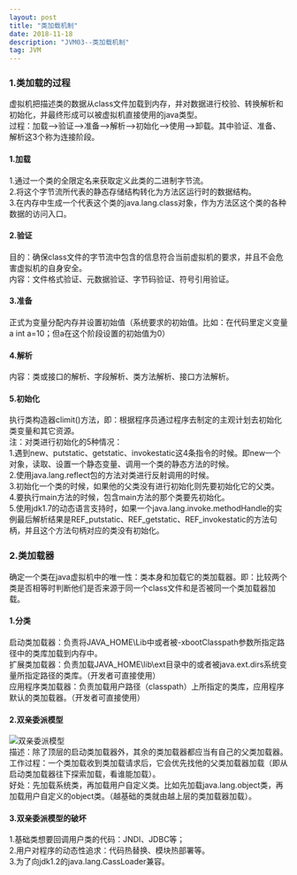 ```yaml
---
layout: post
title: "类加载机制"
date: 2018-11-18
description: "JVM03--类加载机制"
tag: JVM
---
```

### 1.类加载的过程
虚拟机把描述类的数据从class文件加载到内存，并对数据进行校验、转换解析和初始化，并最终形成可以被虚拟机直接使用的java类型。  
过程：加载-->验证-->准备-->解析-->初始化-->使用-->卸载。其中验证、准备、解析这3个称为连接阶段。
#### 1.加载
1.通过一个类的全限定名来获取定义此类的二进制字节流。  
2.将这个字节流所代表的静态存储结构转化为方法区运行时的数据结构。  
3.在内存中生成一个代表这个类的java.lang.class对象，作为方法区这个类的各种数据的访问入口。
#### 2.验证
目的：确保class文件的字节流中包含的信息符合当前虚拟机的要求，并且不会危害虚拟机的自身安全。  
内容：文件格式验证、元数据验证、字节码验证、符号引用验证。
#### 3.准备
正式为变量分配内存并设置初始值（系统要求的初始值。比如：在代码里定义变量a int a=10；但a在这个阶段设置的初始值为0）
#### 4.解析
内容：类或接口的解析、字段解析、类方法解析、接口方法解析。
#### 5.初始化
执行类构造器climit()方法，即：根据程序员通过程序去制定的主观计划去初始化类变量和其它资源。  
注：对类进行初始化的5种情况：  
1.遇到new、putstatic、getstatic、invokestatic这4条指令的时候。即new一个对象，读取、设置一个静态变量、调用一个类的静态方法的时候。  
2.使用java.lang.reflect包的方法对类进行反射调用的时候。  
3.初始化一个类的时候，如果他的父类没有进行初始化则先要初始化它的父类。  
4.要执行main方法的时候，包含main方法的那个类要先初始化。  
5.使用jdk1.7的动态语言支持时，如果一个java.lang.invoke.methodHandle的实例最后解析结果是REF_putstatic、REF_getstatic、REF_invokestatic的方法句柄，并且这个方法句柄对应的类没有初始化。
### 2.类加载器
确定一个类在java虚拟机中的唯一性：类本身和加载它的类加载器。即：比较两个类是否相等时判断他们是否来源于同一个class文件和是否被同一个类加载器加载。
#### 1.分类
启动类加载器：负责将JAVA_HOME\Lib中或者被-xbootClasspath参数所指定路径中的类库加载到内存中。  
扩展类加载器：负责加载JAVA_HOME\lib\ext目录中的或者被java.ext.dirs系统变量所指定路径的类库。（开发者可直接使用）  
应用程序类加载器：负责加载用户路径（classpath）上所指定的类库，应用程序默认的类加载器。（开发者可直接使用）
#### 2.双亲委派模型
![双亲委派模型](/images/article/jvm/jvm03-allocation.PNG "双亲委派模型")  
描述：除了顶层的启动类加载器外，其余的类加载器都应当有自己的父类加载器。  
工作过程：一个类加载收到类加载请求后，它会优先找他的父类加载器加载（即从启动类加载器往下探索加载，看谁能加载）。  
好处：先加载系统类，再加载用户自定义类。比如先加载java.lang.object类，再加载用户自定义的object类。（越基础的类就由越上层的类加载器加载）。
#### 3.双亲委派模型的破坏
1.基础类想要回调用户类的代码：JNDI、JDBC等；  
2.用户对程序的动态性追求：代码热替换、模块热部署等。  
3.为了向jdk1.2的java.lang.CassLoader兼容。



